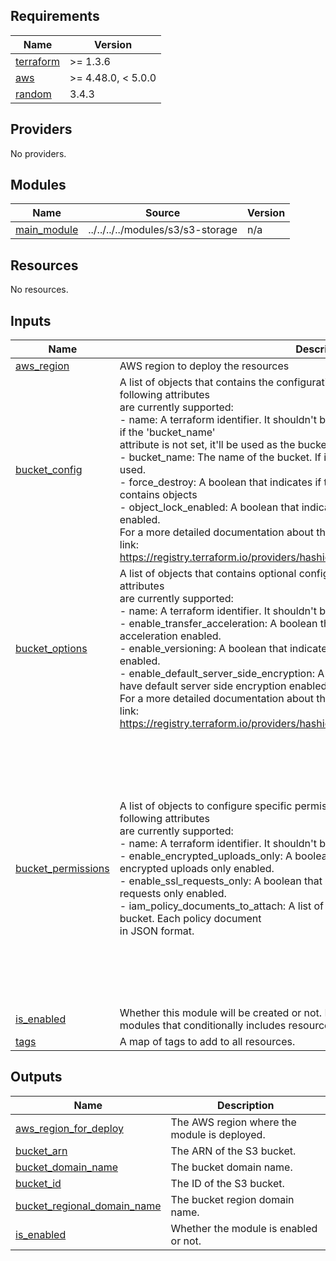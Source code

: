 <!-- BEGIN_TF_DOCS -->
## Requirements

| Name | Version |
|------|---------|
| <a name="requirement_terraform"></a> [terraform](#requirement\_terraform) | >= 1.3.6 |
| <a name="requirement_aws"></a> [aws](#requirement\_aws) | >= 4.48.0, < 5.0.0 |
| <a name="requirement_random"></a> [random](#requirement\_random) | 3.4.3 |

## Providers

No providers.

## Modules

| Name | Source | Version |
|------|--------|---------|
| <a name="module_main_module"></a> [main\_module](#module\_main\_module) | ../../../../modules/s3/s3-storage | n/a |

## Resources

No resources.

## Inputs

| Name | Description | Type | Default | Required |
|------|-------------|------|---------|:--------:|
| <a name="input_aws_region"></a> [aws\_region](#input\_aws\_region) | AWS region to deploy the resources | `string` | n/a | yes |
| <a name="input_bucket_config"></a> [bucket\_config](#input\_bucket\_config) | A list of objects that contains the configuration of the buckets to be created. The following attributes<br>are currently supported:<br>- name: A terraform identifier. It shouldn't be used for naming this resource. However, if the 'bucket\_name'<br>attribute is not set, it'll be used as the bucket name.<br>- bucket\_name: The name of the bucket. If it's not set, the 'name' attribute will be used.<br>- force\_destroy: A boolean that indicates if the bucket can be destroyed even if it contains objects<br>- object\_lock\_enabled: A boolean that indicates if the bucket will have object lock enabled.<br>For a more detailed documentation about this resource, please refer to the following link:<br>https://registry.terraform.io/providers/hashicorp/aws/latest/docs/resources/s3_bucket | <pre>list(object({<br>    name                = string<br>    bucket_name         = optional(string, null) // If it's set in null, it'll take the 'name' value.<br>    force_destroy       = optional(bool, false)<br>    object_lock_enabled = optional(bool, false)<br>  }))</pre> | `null` | no |
| <a name="input_bucket_options"></a> [bucket\_options](#input\_bucket\_options) | A list of objects that contains optional configurations for the buckets. The following attributes<br>are currently supported:<br>- name: A terraform identifier. It shouldn't be used for naming this resource.<br>- enable\_transfer\_acceleration: A boolean that indicates if the bucket will have transfer acceleration enabled.<br>- enable\_versioning: A boolean that indicates if the bucket will have versioning enabled.<br>- enable\_default\_server\_side\_encryption: A boolean that indicates if the bucket will have default server side encryption enabled.<br>For a more detailed documentation about this resource, please refer to the following link:<br>https://registry.terraform.io/providers/hashicorp/aws/latest/docs/resources/s3_bucket | <pre>list(object({<br>    name                                  = string<br>    enable_transfer_acceleration          = optional(bool, false)<br>    enable_versioning                     = optional(bool, false)<br>    enable_default_server_side_encryption = optional(bool, false)<br>  }))</pre> | `null` | no |
| <a name="input_bucket_permissions"></a> [bucket\_permissions](#input\_bucket\_permissions) | A list of objects to configure specific permissions for one or many buckets. The following attributes<br>are currently supported:<br>- name: A terraform identifier. It shouldn't be used for naming this resource.<br>- enable\_encrypted\_uploads\_only: A boolean that indicates if the bucket will have encrypted uploads only enabled.<br>- enable\_ssl\_requests\_only: A boolean that indicates if the bucket will have SSL requests only enabled.<br>- iam\_policy\_documents\_to\_attach: A list of IAM policy documents to attach to the bucket. Each policy document<br>in JSON format. | <pre>list(object({<br>    name                          = string<br>    enable_encrypted_uploads_only = optional(bool, false)<br>    enable_ssl_requests_only      = optional(bool, false)<br>    iam_policy_documents_to_attach = optional(list(object({<br>      sid     = string<br>      effect  = string<br>      actions = list(string)<br>      principals = optional(list(object({<br>        type        = string<br>        identifiers = list(string)<br>      })), [])<br>      conditions = optional(list(object({<br>        test     = string<br>        variable = string<br>        values   = list(string)<br>      })), [])<br>    })), [])<br>  }))</pre> | `null` | no |
| <a name="input_is_enabled"></a> [is\_enabled](#input\_is\_enabled) | Whether this module will be created or not. It is useful, for stack-composite<br>modules that conditionally includes resources provided by this module.. | `bool` | n/a | yes |
| <a name="input_tags"></a> [tags](#input\_tags) | A map of tags to add to all resources. | `map(string)` | `{}` | no |

## Outputs

| Name | Description |
|------|-------------|
| <a name="output_aws_region_for_deploy"></a> [aws\_region\_for\_deploy](#output\_aws\_region\_for\_deploy) | The AWS region where the module is deployed. |
| <a name="output_bucket_arn"></a> [bucket\_arn](#output\_bucket\_arn) | The ARN of the S3 bucket. |
| <a name="output_bucket_domain_name"></a> [bucket\_domain\_name](#output\_bucket\_domain\_name) | The bucket domain name. |
| <a name="output_bucket_id"></a> [bucket\_id](#output\_bucket\_id) | The ID of the S3 bucket. |
| <a name="output_bucket_regional_domain_name"></a> [bucket\_regional\_domain\_name](#output\_bucket\_regional\_domain\_name) | The bucket region domain name. |
| <a name="output_is_enabled"></a> [is\_enabled](#output\_is\_enabled) | Whether the module is enabled or not. |
<!-- END_TF_DOCS -->
